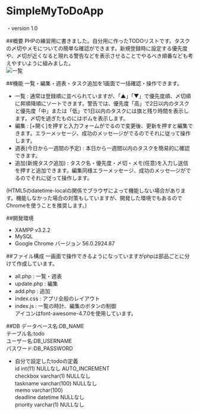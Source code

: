 # SimpleMyToDoApp
・version 1.0

##概要
PHPの練習用に書きました。自分用に作ったTODOリストです。タスクの〆切やメモについての簡単な確認ができます。新規登録時に設定する優先度や、〆切が近くなると現れる警告などを表示させることでやるべき順番なども考えやすいように組みました。  
![一覧](http://imgur.com/nZQtd3y "一覧の画像")

##機能
一覧・編集・週表・タスク追加を1画面で一括確認・操作できます。
* 一覧 : 通常は登録順に並べられていますが、「▲」「▼」で優先度順、〆切順に昇順降順にソートできます。警告では、優先度「高」で2日以内のタスクと優先度「中」または「低」で1日以内のタスクには旗と残り時間を表示します。〆切を過ぎたものにはボムを表示します。
* 編集 : [+開く]を押すと入力フォームがでるので変更後、更新を押すと編集できます。エラーメッセージ、成功のメッセ―ジがでるのでそれに従って操作します。
* 週表(今日から一週間の予定) : 本日から一週間以内のタスクを簡易的に確認できます。
* 追加(新規タスク追加) : タスク名・優先度・〆切・メモ(任意)を入力し送信を押すと追加できます。編集同様エラーメッセージ、成功のメッセ―ジがでるのでそれに従って操作します。

(HTML5のdatetime-localの関係でブラウザによって機能しない場合があります。機能しなかった場合の対策もしていますが、開発した環境でもあるのでChromeを使うことを推奨します。)

##開発環境
* XAMPP v3.2.2
* MySQL
* Google Chrome バージョン 56.0.2924.87

##ファイル構成
一画面で操作できるようになっていますがphpは部品ごとに分けて作成しています。
* all.php : 一覧・週表
* update.php : 編集
* add.php : 追加  
* index.css : アプリ全般のレイアウト
* index.js : 一覧の時計、編集のボタンの制御  
アイコンはfont-awesome-4.7.0を使用しています。

##DB
データベース名:DB_NAME  
テーブル名:todo  
ユーザー名:DB_USERNAME  
パスワード:DB_PASSWORD  

* 自分で設定したtodoの定義  
id int(11) NULLなし AUTO_INCREMENT  
checkbox varchar(1)	NULLなし  
taskname varchar(100)	NULLなし  
memo varchar(100)  
deadline datetime	NULLなし  
priority varchar(1)	NULLなし  
